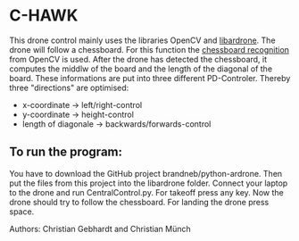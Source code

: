 # C-HAWK

This drone control mainly uses the libraries OpenCV and [libardrone](https://github.com/venthur/python-ardrone/blob/master/libardrone.py).
The drone will follow a chessboard. For this function the [chessboard recognition](http://opencv-python-tutroals.readthedocs.io/en/latest/py_tutorials/py_calib3d/py_calibration/py_calibration.html) from OpenCV is used.
After the drone has detected the chessboard, it computes the middlw of the board and the length of the diagonal of the board.
These informations are put into three different PD-Controler.
Thereby three "directions" are optimised:
* x-coordinate -> left/right-control
* y-coordinate -> height-control
* length of diagonale -> backwards/forwards-control

## To run the program:
You have to download the GitHub project brandneb/python-ardrone.
Then put the files from this project into the libardrone folder.
Connect your laptop to the drone and run CentralControl.py.
For takeoff press any key. 
Now the drone should try to follow the chessboard.
For landing the drone press space.

Authors: Christian Gebhardt and Christian Münch

